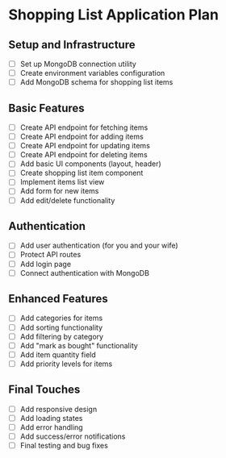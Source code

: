 # Shopping List Application Plan

## Setup and Infrastructure
- [ ] Set up MongoDB connection utility
- [ ] Create environment variables configuration
- [ ] Add MongoDB schema for shopping list items

## Basic Features
- [ ] Create API endpoint for fetching items
- [ ] Create API endpoint for adding items
- [ ] Create API endpoint for updating items
- [ ] Create API endpoint for deleting items
- [ ] Add basic UI components (layout, header)
- [ ] Create shopping list item component
- [ ] Implement items list view
- [ ] Add form for new items
- [ ] Add edit/delete functionality

## Authentication
- [ ] Add user authentication (for you and your wife)
- [ ] Protect API routes
- [ ] Add login page
- [ ] Connect authentication with MongoDB

## Enhanced Features
- [ ] Add categories for items
- [ ] Add sorting functionality
- [ ] Add filtering by category
- [ ] Add "mark as bought" functionality
- [ ] Add item quantity field
- [ ] Add priority levels for items

## Final Touches
- [ ] Add responsive design
- [ ] Add loading states
- [ ] Add error handling
- [ ] Add success/error notifications
- [ ] Final testing and bug fixes 